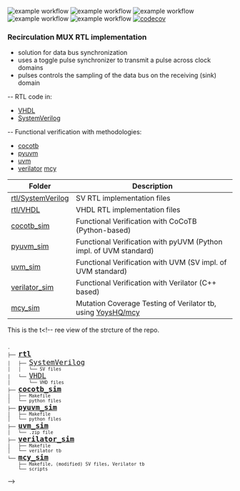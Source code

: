 ![example workflow](https://github.com/npatsiatzis/recirculation_mux/actions/workflows/regression.yml/badge.svg)
![example workflow](https://github.com/npatsiatzis/recirculation_mux/actions/workflows/coverage.yml/badge.svg)
![example workflow](https://github.com/npatsiatzis/recirculation_mux/actions/workflows/regression_pyuvm.yml/badge.svg)
![example workflow](https://github.com/npatsiatzis/recirculation_mux/actions/workflows/coverage_pyuvm.yml/badge.svg)
![example workflow](https://github.com/npatsiatzis/recirculation_mux/actions/workflows/verilator_regression.yml/badge.svg)
[![codecov](https://codecov.io/gh/npatsiatzis/recirculation_mux/graph/badge.svg?token=HWZU4XSEKD)](https://codecov.io/gh/npatsiatzis/recirculation_mux)
### Recirculation MUX RTL implementation

- solution for data bus synchronization
- uses a toggle pulse synchronizer to transmit a pulse across clock domains
- pulses controls the sampling of the data bus on the receiving (sink) domain

-- RTL code in:
- [VHDL](https://github.com/npatsiatzis/recirculation_mux/tree/main/rtl/VHDL)
- [SystemVerilog](https://github.com/npatsiatzis/recirculation_mux/tree/main/rtl/SystemVerilog)

-- Functional verification with methodologies:
- [cocotb](https://github.com/npatsiatzis/recirculation_mux/tree/main/cocotb_sim)
- [pyuvm](https://github.com/npatsiatzis/recirculation_mux/tree/main/pyuvm_sim)
- [uvm](https://github.com/npatsiatzis/recirculation_mux/tree/main/uvm_sim)
- [verilator](https://github.com/npatsiatzis/recirculation_mux/tree/main/verilator_sim)
[mcy](https://github.com/npatsiatzis/recirculation_mux/tree/main/mcy_sim)


| Folder | Description |
| ------ | ------ |
| [rtl/SystemVerilog](https://github.com/npatsiatzis/recirculation_mux/tree/main/rtl/SystemVerilog) | SV RTL implementation files |
| [rtl/VHDL](https://github.com/npatsiatzis/recirculation_mux/tree/main/rtl/VHDL) | VHDL RTL implementation files |
| [cocotb_sim](https://github.com/npatsiatzis/recirculation_mux/tree/main/cocotb_sim) | Functional Verification with CoCoTB (Python-based) |
| [pyuvm_sim](https://github.com/npatsiatzis/recirculation_mux/tree/main/pyuvm_sim) | Functional Verification with pyUVM (Python impl. of UVM standard) |
| [uvm_sim](https://github.com/npatsiatzis/recirculation_mux/tree/main/uvm_sim) | Functional Verification with UVM (SV impl. of UVM standard) |
| [verilator_sim](https://github.com/npatsiatzis/recirculation_mux/tree/main/verilator_sim) | Functional Verification with Verilator (C++ based) |
| [mcy_sim](https://github.com/npatsiatzis/recirculation_mux/tree/main/mcy_sim) | Mutation Coverage Testing of Verilator tb, using  [YoysHQ/mcy](https://github.com/YosysHQ/oss-cad-suite-build)|


This is the t<!-- ree view of the strcture of the repo.
<pre>
<font size = "2">
.
├── <font size = "4"><b><a href="https://github.com/npatsiatzis/recirculation_mux/tree/main/rtl">rtl</a></b> </font>
│   ├── <font size = "4"><a href="https://github.com/npatsiatzis/recirculation_mux/tree/main/rtl/SystemVerilog">SystemVerilog</a> </font>
│   │   └── SV files
│   └── <font size = "4"><a href="https://github.com/npatsiatzis/recirculation_mux/tree/main/rtl/VHDL">VHDL</a> </font>
│       └── VHD files
├── <font size = "4"><b><a href="https://github.com/npatsiatzis/recirculation_mux/tree/main/cocotb_sim">cocotb_sim</a></b></font>
│   ├── Makefile
│   └── python files
├── <font size = "4"><b><a 
 href="https://github.com/npatsiatzis/recirculation_mux/tree/main/pyuvm_sim">pyuvm_sim</a></b></font>
│   ├── Makefile
│   └── python files
├── <font size = "4"><b><a href="https://github.com/npatsiatzis/recirculation_mux/tree/main/uvm_sim">uvm_sim</a></b></font>
│   └── .zip file
├── <font size = "4"><b><a href="https://github.com/npatsiatzis/recirculation_mux/tree/main/verilator_sim">verilator_sim</a></b></font>
│   ├── Makefile
│   └── verilator tb
└── <font size = "4"><b><a href="https://github.com/npatsiatzis/recirculation_mux/tree/main/mcy_sim">mcy_sim</a></b></font>
    ├── Makefile, (modified) SV files, Verilator tb
    └── scripts
</pre> -->